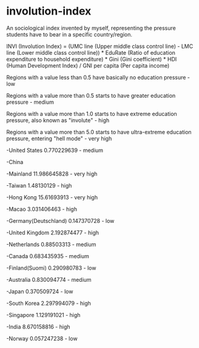 # involution-index
An sociological index invented by myself, representing the pressure students have to bear in a specific country/region.

INVI (Involution Index) = (UMC line (Upper middle class control line) - LMC line (Lower middle class control line)) * EduRate (Ratio of education expenditure to household expenditure) * Gini (Gini coefficient) * HDI (Human Development Index) / GNI per capita (Per capita income)

Regions with a value less than 0.5 have basically no education pressure - low

Regions with a value more than 0.5 starts to have greater education pressure - medium

Regions with a value more than 1.0 starts to have extreme education pressure, also known as "involute" - high

Regions with a value more than 5.0 starts to have ultra-extreme education pressure, entering "hell mode" - very high





-United States 0.770229639 - medium

-China

   -Mainland 11.986645828 - very high
 
   -Taiwan 1.48130129 - high
 
   -Hong Kong 15.61693913 - very high
 
   -Macao 3.031406463 - high
 
-Germany(Deutschland) 0.147370728 - low

-United Kingdom 2.192874477 - high

-Netherlands 0.88503313 - medium

-Canada 0.683435935 - medium

-Finland(Suomi) 0.290980783 - low

-Australia 0.830094774 - medium

-Japan 0.370509724 - low

-South Korea 2.297994079 - high

-Singapore 1.129191021 - high

-India 8.670158816 - high

-Norway 0.057247238 - low

